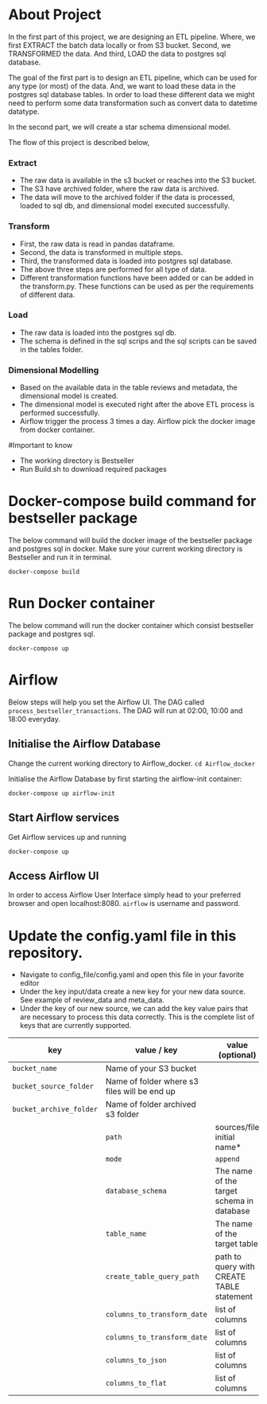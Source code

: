 # About Project
In the first part of this project, we are designing an ETL pipeline.
Where, we first EXTRACT the batch data locally or from S3 bucket.
Second, we TRANSFORMED the data. 
And third, LOAD the data to postgres sql database. 

The goal of the first part is to design an ETL pipeline, which can be used for 
any type (or most) of the data. And, we want to load these data in the postgres sql database tables. 
In order to load these different data we might need to perform some data transformation 
such as convert data to datetime datatype.

In the second part, we will create a star schema dimensional model. 



The flow of this project is described below,

### Extract

- The raw data is available in the s3 bucket or reaches into the S3 bucket.
- The S3 have archived folder, where the raw data is archived.
- The data will move to the archived folder if the data is processed, loaded to sql db, 
and dimensional model executed successfully.

### Transform
- First, the raw data is read in pandas dataframe.
- Second, the data is transformed in multiple steps.
- Third, the transformed data is loaded into postgres sql database.
- The above three steps are performed for all type of data. 
- Different transformation functions have been added or can be added in the transform.py.
These functions can be used as per the requirements of different data.

### Load
- The raw data is loaded into the postgres sql db.
- The schema is defined in the sql scrips and the sql scripts can be saved in the tables folder.

### Dimensional Modelling
- Based on the available data in the table reviews and metadata, the dimensional model is created.
- The dimensional model is executed right after the above ETL process is performed successfully.
- Airflow trigger the process 3 times a day. Airflow pick the docker image from docker container.



#Important to know
- The working directory is Bestseller
- Run Build.sh to download required packages


# Docker-compose build command for bestseller package
The below command will build the docker image of the bestseller package and postgres sql in docker. 
Make sure your current working directory is Bestseller and run it in terminal.

`docker-compose build`

# Run Docker container
The below command will run the docker container which consist bestseller package and postgres sql.

`docker-compose up`



# Airflow

Below steps will help you set the Airflow UI.
The DAG called `process_bestseller_transactions`. The DAG will run at 02:00, 10:00 and 18:00 everyday.

## Initialise the Airflow Database
Change the current working directory to Airflow_docker.
`cd Airflow_docker`

Initialise the Airflow Database by first starting the airflow-init container:

`docker-compose up airflow-init`


## Start Airflow services
Get Airflow services up and running

`docker-compose up`

## Access Airflow UI
In order to access Airflow User Interface simply head to your preferred browser and open localhost:8080.
`airflow` is username and password.

# Update the config.yaml file in this repository.
- Navigate to config_file/config.yaml and open this file in your favorite editor
- Under the key input/data create a new key for your new data source. See example of review_data and meta_data.
- Under the key of our new source, we can add the key value pairs that are necessary
to process this data correctly. This is the complete list of keys that are currently
supported.

| key | value / key | value (optional) |  Default  | Required |
|----------|------------|------------|:----------:|:--------:|
| `bucket_name`| Name of your S3 bucket  | |    -       |    yes   |
| `bucket_source_folder`| Name of folder where s3 files will be end up  | |    sources      |    yes   |
| `bucket_archive_folder`| Name of folder archived s3 folder | |    archive_data      |    yes   |
| | `path`| sources/file initial name*  | |    -       |    yes   |
| | `mode` | `append`|  |  `append` |    yes  |
| | `database_schema`|  The name of the target schema in database | |   `public`       |    yes   |
| | `table_name`| The name of the target table | |   -       |    yes   |
| | `create_table_query_path`| path to query with CREATE TABLE statement | |    -       |    yes/no |
| | `columns_to_transform_date`| list of columns| |    -       |    no |
| | `columns_to_transform_date`| list of columns| |    -       |    no |
| | `columns_to_json`| list of columns| |    -       |    no |
| | `columns_to_flat`| list of columns| |    -       |    no |


